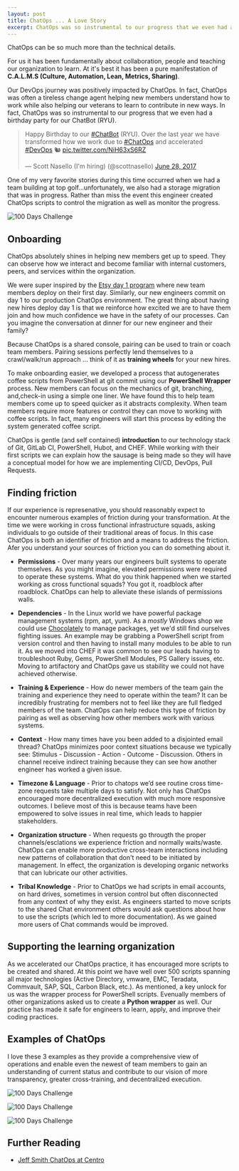 ```yaml
---
layout: post
title: ChatOps ... A Love Story
excerpt: ChatOps was so instrumental to our progress that we even had a birthday part for our ChatBot (RYU)
---
```


ChatOps can be so much more than the technical details.  

For us it has been fundamentally about collaboration, people and teaching our organization to learn.  At it's best it has been a pure manifestation of **C.A.L.M.S (Culture, Automation, Lean, Metrics, Sharing)**. 

Our DevOps journey was positively impacted by ChatOps.  In fact, ChatOps was often a tireless change agent helping new members understand how to work while also helping our veterans to learn to contribute in new ways. In fact, ChatOps was so instrumental to our progress that we even had a birthday party for our ChatBot (RYU).

<blockquote class="twitter-tweet tw-align-center" data-lang="en"><p lang="en" dir="ltr">Happy Birthday to our <a href="https://twitter.com/hashtag/ChatBot?src=hash&amp;ref_src=twsrc%5Etfw">#ChatBot</a> (RYU).  Over the last year we have transformed how we work due to <a href="https://twitter.com/hashtag/ChatOps?src=hash&amp;ref_src=twsrc%5Etfw">#ChatOps</a> and accelerated <a href="https://twitter.com/hashtag/DevOps?src=hash&amp;ref_src=twsrc%5Etfw">#DevOps</a> 🐿️ <a href="https://t.co/NiH63xS6RZ">pic.twitter.com/NiH63xS6RZ</a></p>&mdash; Scott Nasello (I&#39;m hiring) (@scottnasello) <a href="https://twitter.com/scottnasello/status/880107530340286464?ref_src=twsrc%5Etfw">June 28, 2017</a></blockquote>
<script async src="https://platform.twitter.com/widgets.js" charset="utf-8"></script>

One of my very favorite stories during this time occurred when we had a team building at top golf...unfortunately, we also had a storage migration that was in progress.  Rather than miss the event this engineer created ChatOps scripts to control the migration as well as monitor the progress. 

![100 Days Challenge](/images/ChatOpsTopGolf.png)

## Onboarding
ChatOps absolutely shines in helping new members get up to speed.  They can observe how we interact and become familiar with internal customers, peers, and services within the organization.

We were super inspired by the [Etsy day 1 program](https://codeascraft.com/2012/03/13/making-it-virtually-easy-to-deploy-on-day-one/) where new team members deploy on their first day.  Similarly, our new engineers commit on day 1 to our production ChatOps environment. The great thing about having new hires deploy day 1 is that we reinforce how excited we are to have them join and how much confidence we have in the safety of our processes.  Can you imagine the conversation at dinner for our new engineer and their family? 

Because ChatOps is a shared console, pairing can be used to train or coach team members. Pairing sessions perfectly lend themselves to a crawl/walk/run approach ... think of it as **training wheels** for your new hires.

To make onboarding easier, we developed a process that autogenerates coffee scripts from PowerShell at git commit using our **PowerShell Wrapper** process.  New members can focus on the mechanics of git, branching, and,check-in using a simple one liner.  We have found this to help team members come up to speed quicker as it abstracts complexity.  When team members require more features or control they can move to working with coffee scripts.  In fact, many engineers will start this process by editing the system generated coffee script.

ChatOps is gentle (and self contained) **introduction** to our technology stack of Git, GitLab CI, PowerShell, Hubot, and CHEF.  While working with their first scripts we can explain how the sausage is being made so they will have a conceptual model for how we are implementing CI/CD, DevOps, Pull Requests.

## Finding friction
If our experience is represenative, you should reasonably expect to encounter numerous examples of friction during your transformation.  At the time we were working in cross functional infrastructure squads, asking individuals to go outside of their traditional areas of focus.  In this case ChatOps is both an identifier of friction and a means to address the friction.  Afer you understand your sources of friction you can do something about it.

* **Permissions** - Over many years our engineers built systems to operate themselves.  As you might imagine, elevated permissions were required to operate these systems.  What do you think happened when we started working as cross functional squads?  You got it, roadblock after roadblock.  ChatOps can help to alleviate these islands of permissions walls.

* **Dependencies** - In the Linux world we have powerful package management systems (rpm, apt, yum).  As a *mostly* Windows shop we could use [Chocolately](https://chocolatey.org/) to manage packages, yet we'd still find ourselves fighting issues.  An example may be grabbing a PowerShell script from version control and then having to install many modules to be able to run it. As we moved into CHEF it was common to see our leads having to troubleshoot Ruby, Gems, PowerShell Modules, PS Gallery issues, etc. Moving to artifactory and ChatOps gave us stability we could not have achieved otherwise.

* **Training & Experience** - How do newer members of the team gain the training and experience they need to operate within the team?  It can be incredibly frustrating for members not to feel like they are full fledged members of the team.  ChatOps can help reduce this type of friction by pairing as well as observing how other members work with various systems.

* **Context** - How many times have you been added to a disjointed email thread? ChatOps minimizes poor context situations because we typically see: Stimulus - Discussion - Action - Outcome - Discussion. Others in channel receive indirect training because they can see how another engineer has worked a given issue.

* **Timezone & Language** - Prior to chatops we’d see routine cross time-zone requests take multiple days to satisfy. Not only has ChatOps encouraged more decentralized execution with much more responsive outcomes.  I believe most of this is because teams have been empowered to solve issues in real time, which leads to happier stakeholders.

* **Organization structure** - When requests go througth the proper channels/esclations we experience friction and normally waits/waste. ChatOps can enable more productive cross-team interactions including new patterns of collaboration that don't need to be initiated by management.  In effect, the organization is developing organic networks that can lubricate our other activities.

* **Tribal Knowledge** - Prior to ChatOps we had scripts in email accounts, on hard drives, sometimes in version control but often disconnected from any context of why they exist.  As engineers started to move scripts to the shared Chat environment others would ask questions about how to use the scripts (which led to more documentation).  As we gained more users of Chat commands would be improved.  

## Supporting the learning organization

As we accelerated our ChatOps practice, it has encouraged more scripts to be created and shared.  At this point we have well over 500 scripts spanning all major technologies (Active Directory, vmware, EMC, Teradata, Commvault, SAP, SQL, Carbon Black, etc.). As mentioned, a key unlock for us was the wrapper process for PowerShell scripts.  Evenually members of other organizations asked us to create a **Python wrapper** as well.  Our practice has made it safe for engineers to learn, apply, and improve their coding practices.  

## Examples of ChatOps

I love these 3 examples as they provide a comprehensive view of operations and enable even the newest of team members to gain an understanding of current status and contribute to our vision of more transparency, greater cross-training, and decentralized execution.

![100 Days Challenge](/images/ChatOps-store-status.png)

![100 Days Challenge](/images/ChatOps-network-netbox.png)

![100 Days Challenge](/images/ChatOps-network-status.png)

## Further Reading
* [Jeff Smith ChatOps at Centro](https://medium.com/@jefferysmith/chatops-chatbots-at-centro-b671ba8245da?source=linkShare-92b662589200-1537736880)

